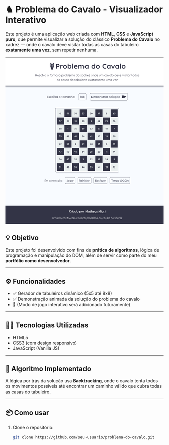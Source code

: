# ♞ Problema do Cavalo - Visualizador Interativo

Este projeto é uma aplicação web criada com **HTML**, **CSS** e **JavaScript puro**, que permite visualizar a solução do clássico **Problema do Cavalo** no xadrez — onde o cavalo deve visitar todas as casas do tabuleiro **exatamente uma vez**, sem repetir nenhuma.

<img src='assets/Captura de tela de 2025-05-23 17-49-07.png'>

## 💡 Objetivo

Este projeto foi desenvolvido com fins de **prática de algoritmos**, lógica de programação e manipulação do DOM, além de servir como parte do meu **portfólio como desenvolvedor**.

---

## ⚙️ Funcionalidades

- ✅ Gerador de tabuleiros dinâmico (5x5 até 8x8)
- ✅ Demonstração animada da solução do problema do cavalo
- 🚫 (Modo de jogo interativo será adicionado futuramente)

---

## 👨‍💻 Tecnologias Utilizadas

- HTML5
- CSS3 (com design responsivo)
- JavaScript (Vanilla JS)

---

## 🧠 Algoritmo Implementado

A lógica por trás da solução usa **Backtracking**, onde o cavalo tenta todos os movimentos possíveis até encontrar um caminho válido que cubra todas as casas do tabuleiro.

---

## 📦 Como usar

1. Clone o repositório:
   ```bash
   git clone https://github.com/seu-usuario/problema-do-cavalo.git
